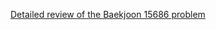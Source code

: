 [Detailed review of the Baekjoon 15686 problem](https://choicube84.github.io/study/2024/01/01/baekjoon_15686.html)